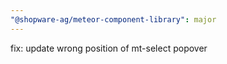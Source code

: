 ```yaml
---
"@shopware-ag/meteor-component-library": major
---
```


fix: update wrong position of mt-select popover
